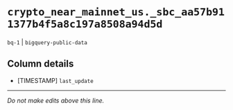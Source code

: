 # `crypto_near_mainnet_us._sbc_aa57b911377b4f5a8c197a8508a94d5d`
`bq-1` | `bigquery-public-data`

## Column details
* [TIMESTAMP] `last_update`

-------------------------------------------------------------------------------
*Do not make edits above this line.*
